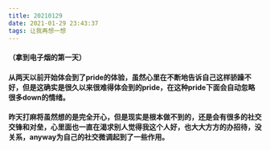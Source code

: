```yaml
---
title: 20210129
date: 2021-01-29 23:43:37
tags: 让我再想一想
---
```

#### （拿到电子烟的第一天）
#### 从两天以前开始体会到了pride的体验，虽然心里在不断地告诉自己这样骄躁不好，但是这确实是很久以来很难得体会到的pride，在这种pride下面会自动忽略很多down的情绪。
#### 昨天打麻将虽然想的是完全开心，但是现实是根本做不到的，还是会有很多的社交交锋和对垒，心里面也一直在渴求别人觉得我这个人好，也大大方方的办招待，没关系，anyway为自己的社交微调起到了一些作用。